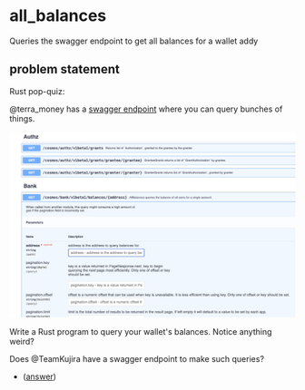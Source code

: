 # all_balances

Queries the swagger endpoint to get all balances for a wallet addy

## problem statement

Rust pop-quiz:

@terra_money has a 
[swagger endpoint](https://lcd-terra.tfl.foundation/swagger/#/Bank/AllBalances)
where you can query bunches of things.

![Terra Swagger endpoint](imgs/01-swagger.png)

Write a Rust program to query your wallet's balances. Notice anything weird?

Does @TeamKujira have a swagger endpoint to make such queries?

* ([answer](answer.md))
